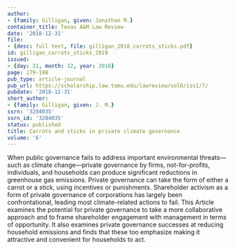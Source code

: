 ```yaml
---
author:
- {family: Gilligan, given: Jonathan M.}
container_title: Texas A&M Law Review
date: '2018-12-31'
file:
- {desc: full text, file: gilligan_2018_carrots_sticks.pdf}
id: gilligan_carrots_sticks_2019
issued:
- {day: 31, month: 12, year: 2018}
page: 179-198
pub_type: article-journal
pub_url: https://scholarship.law.tamu.edu/lawreview/vol6/iss1/7/
pubdate: '2018-12-31'
short_author:
- {family: Gilligan, given: J. M.}
ssrn: '3284035'
ssrn_id: '3284035'
status: published
title: Carrots and sticks in private climate governance
volume: '6'
---
```

When public governance fails to address important environmental threats&#8212;such as climate change&#8212;private governance by firms, not-for-profits, individuals, and households can produce significant reductions in greenhouse gas emissions. Private governance can take the form of either a carrot or a stick, using incentives or punishments. Shareholder activism as a form of private governance of corporations has largely been confrontational, leading most climate-related actions to fail. This Article examines the potential for private governance to take a more collaborative approach and to frame shareholder engagement with management in terms of opportunity. It also examines private governance successes at reducing household emissions and finds that these too emphasize making it attractive and convenient for households to act.
